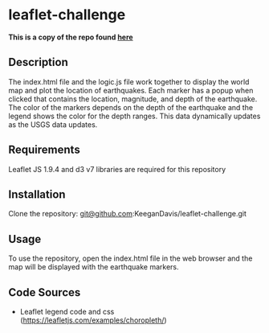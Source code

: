 # leaflet-challenge
**This is a copy of the repo found [here](https://github.com/KeeganDavis/leaflet-challenge)**
## Description
The index.html file and the logic.js file work together to display the world map and plot the location of earthquakes. Each marker has a popup when clicked that contains the location, magnitude, and depth of the earthquake. The color of the markers depends on the depth of the earthquake and the legend shows the color for the depth ranges. This data dynamically updates as the USGS data updates.
## Requirements
Leaflet JS 1.9.4 and d3 v7 libraries are required for this repository
## Installation
Clone the repository: git@github.com:KeeganDavis/leaflet-challenge.git
## Usage
To use the repository, open the index.html file in the web browser and the map will be displayed with the earthquake markers.
## Code Sources
- Leaflet legend code and css (https://leafletjs.com/examples/choropleth/)
